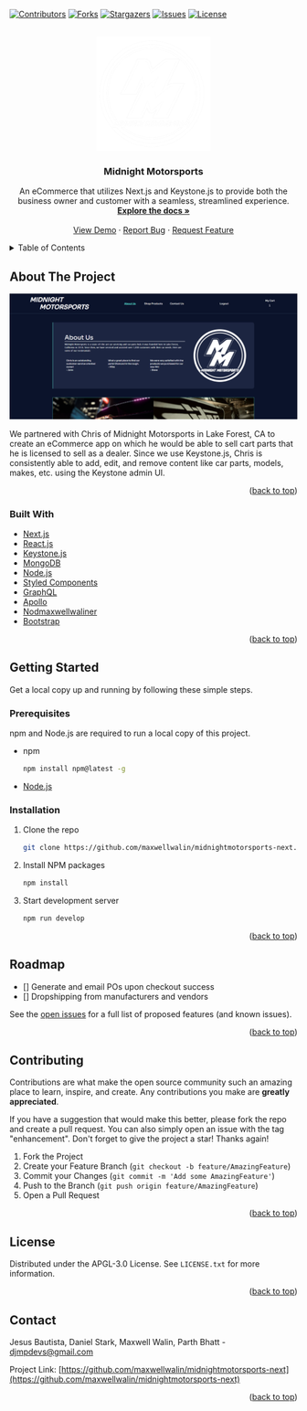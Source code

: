 <div id="top"></div>
<!--
*** Thanks for checking out the Best-README-Template. If you have a suggestion
*** that would make this better, please fork the repo and create a pull request
*** or simply open an issue with the tag "enhancement".
*** Don't forget to give the project a star!
*** Thanks again! Now go create something AMAZING! :D
-->



<!-- PROJECT SHIELDS -->
<!--
*** I'm using markdown "reference style" links for readability.
*** Reference links are enclosed in brackets [ ] instead of parentheses ( ).
*** See the bottom of this document for the declaration of the reference variables
*** for contributors-url, forks-url, etc. This is an optional, concise syntax you may use.
*** https://www.markdownguide.org/basic-syntax/#reference-style-links
-->
[![Contributors][contributors-shield]][contributors-url]
[![Forks][forks-shield]][forks-url]
[![Stargazers][stars-shield]][stars-url]
[![Issues][issues-shield]][issues-url]
[![License][license-shield]][license-url]



<!-- PROJECT LOGO -->
<br />
<div align="center">
  <a href="https://github.com/maxwellwalin/midnightmotorsports-next">
    <img src="./client/public/images/midnightlogo-transparent.png" alt="Midnight Motorsports Logo with transparent background" width="200" height="200">
  </a>

<h3 align="center">Midnight Motorsports</h3>

  <p align="center">
    An eCommerce that utilizes Next.js and Keystone.js to provide both the business owner and customer with a seamless, streamlined experience.
    <br />
    <a href="https://github.com/maxwellwalin/midnightmotorsports-next"><strong>Explore the docs »</strong></a>
    <br />
    <br />
    <a href="https://github.com/maxwellwalin/midnightmotorsports-next">View Demo</a>
    ·
    <a href="https://github.com/maxwellwalin/midnightmotorsports-next/issues">Report Bug</a>
    ·
    <a href="https://github.com/maxwellwalin/midnightmotorsports-next/issues">Request Feature</a>
  </p>
</div>



<!-- TABLE OF CONTENTS -->
<details>
  <summary>Table of Contents</summary>
  <ol>
    <li>
      <a href="#about-the-project">About The Project</a>
      <ul>
        <li><a href="#built-with">Built With</a></li>
      </ul>
    </li>
    <li>
      <a href="#getting-started">Getting Started</a>
      <ul>
        <li><a href="#prerequisites">Prerequisites</a></li>
        <li><a href="#installation">Installation</a></li>
      </ul>
    </li>
    <li><a href="#usage">Usage</a></li>
    <li><a href="#roadmap">Roadmap</a></li>
    <li><a href="#contributing">Contributing</a></li>
    <li><a href="#license">License</a></li>
    <li><a href="#contact">Contact</a></li>
    <li><a href="#acknowledgments">Acknowledgments</a></li>
  </ol>
</details>



<!-- ABOUT THE PROJECT -->
## About The Project

[![Product Name Screen Shot][product-screenshot]](https://example.com)

We partnered with Chris of Midnight Motorsports in Lake Forest, CA to create an eCommerce app on which he would be able to sell cart parts that he is licensed to sell as a dealer. Since we use Keystone.js, Chris is consistently able to add, edit, and remove content like car parts, models, makes, etc. using the Keystone admin UI. 

<p align="right">(<a href="#top">back to top</a>)</p>



### Built With

* [Next.js](https://nextjs.org/)
* [React.js](https://reactjs.org/)
* [Keystone.js](https://keystonejs.com/)
* [MongoDB](https://www.mongodb.com/)
* [Node.js](https://nodejs.org/en/)
* [Styled Components](https://styled-components.com/)
* [GraphQL](https://graphql.org/)
* [Apollo](https://www.apollographql.com/)
* [Nodmaxwellwaliner](https://nodmaxwellwaliner.com/about/)
* [Bootstrap](https://getbootstrap.com)

<p align="right">(<a href="#top">back to top</a>)</p>



<!-- GETTING STARTED -->
## Getting Started

Get a local copy up and running by following these simple steps.

### Prerequisites

npm and Node.js are required to run a local copy of this project.
* npm
  ```sh
  npm install npm@latest -g
  ```
* [Node.js](https://nodejs.org/en/)


### Installation

1. Clone the repo
   ```sh
   git clone https://github.com/maxwellwalin/midnightmotorsports-next.git
   ```
2. Install NPM packages
   ```sh
   npm install
   ```
3. Start development server
   ```sh
   npm run develop
   ```

<p align="right">(<a href="#top">back to top</a>)</p>

<!-- ROADMAP -->
## Roadmap

- [] Generate and email POs upon checkout success
- [] Dropshipping from manufacturers and vendors

See the [open issues](https://github.com/maxwellwalin/midnightmotorsports-next/issues) for a full list of proposed features (and known issues).

<p align="right">(<a href="#top">back to top</a>)</p>



<!-- CONTRIBUTING -->
## Contributing

Contributions are what make the open source community such an amazing place to learn, inspire, and create. Any contributions you make are **greatly appreciated**.

If you have a suggestion that would make this better, please fork the repo and create a pull request. You can also simply open an issue with the tag "enhancement".
Don't forget to give the project a star! Thanks again!

1. Fork the Project
2. Create your Feature Branch (`git checkout -b feature/AmazingFeature`)
3. Commit your Changes (`git commit -m 'Add some AmazingFeature'`)
4. Push to the Branch (`git push origin feature/AmazingFeature`)
5. Open a Pull Request

<p align="right">(<a href="#top">back to top</a>)</p>



<!-- LICENSE -->
## License

Distributed under the APGL-3.0 License. See `LICENSE.txt` for more information.

<p align="right">(<a href="#top">back to top</a>)</p>



<!-- CONTACT -->
## Contact

Jesus Bautista, Daniel Stark, Maxwell Walin, Parth Bhatt - djmpdevs@gmail.com

Project Link: [https://github.com/maxwellwalin/midnightmotorsports-next](https://github.com/maxwellwalin/midnightmotorsports-next)

<p align="right">(<a href="#top">back to top</a>)</p>

<!-- MARKDOWN LINKS & IMAGES -->
<!-- https://www.markdownguide.org/basic-syntax/#reference-style-links -->
[contributors-shield]: https://img.shields.io/github/contributors/maxwellwalin/midnightmotorsports-next.svg?style=for-the-badge
[contributors-url]: https://github.com/maxwellwalin/midnightmotorsports-next/graphs/contributors
[forks-shield]: https://img.shields.io/github/forks/maxwellwalin/midnightmotorsports-next.svg?style=for-the-badge
[forks-url]: https://github.com/maxwellwalin/midnightmotorsports-next/network/members
[stars-shield]: https://img.shields.io/github/stars/maxwellwalin/midnightmotorsports-next.svg?style=for-the-badge
[stars-url]: https://github.com/maxwellwalin/midnightmotorsports-next/stargazers
[issues-shield]: https://img.shields.io/github/issues/maxwellwalin/midnightmotorsports-next.svg?style=for-the-badge
[issues-url]: https://github.com/maxwellwalin/midnightmotorsports-next/issues
[license-shield]: https://img.shields.io/github/license/maxwellwalin/midnightmotorsports-next.svg?style=for-the-badge
[license-url]: https://github.com/maxwellwalin/midnightmotorsports-next/blob/master/LICENSE.txt
[product-screenshot]: ./client/public/images/about-ss.png
